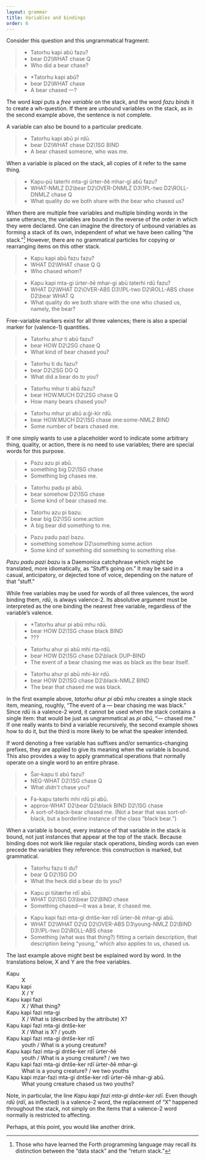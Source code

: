 ```yaml
---
layout: grammar
title: Variables and bindings
order: 6
---
```


Consider this question and this ungrammatical fragment:

>- Tatorhu kapi abū fazu?
>- bear D2\WHAT chase Q
>- Who did a bear chase?

>- *Tatorhu kapi abū?
>- bear D2\WHAT chase
>- A bear chased —?

The word
_kapi_ puts a _free variable_
on the stack, and the word _fazu_
_binds_ it to create a wh-question. If there are unbound
variables on the stack, as in the second example above, the
sentence is not complete.

A variable can also be bound to a particular predicate.

>- Tatorhu kapi abū pi rdū.
>- bear D2\WHAT chase D2\1SG BIND
>- A bear chased someone, who was me.

When a variable is placed on the stack, all copies of it refer to
the same thing.

>- Kapu-pū taterhi mta-gi ürter-ðē mhar-gi abū fazu?
>- WHAT-NMLZ D2\bear D2\OVER-DNMLZ
  D3\1PL-two D2\ROLL-DNMLZ chase Q
>- What quality do we both share with the bear who chased us?

When there are multiple free variables and multiple binding
words in the same utterance, the variables are bound in the
reverse of the order in which they were declared. One can
imagine the directory of unbound variables as forming a stack
of its own, independent of what we have been calling “the stack.”[^1]
However, there are no grammatical particles for copying or rearranging
items on this other stack.

[^1]:
    Those who have learned the Forth programming language may recall its
    distinction between the “data stack” and the “return stack.”

>- Kapu kapi abū fazu fazu?
>- WHAT D2\WHAT chase Q Q
>- Who chased whom?

>- Kapu kapi mta-gi ürter-ðē mhar-gi
    abū taterhi rdū fazu?
>- WHAT D2\WHAT D2\OVER-ABS
      D3\1PL-two D2\ROLL-ABS chase
    D2\bear WHAT Q
>- What quality do we both share with the one who chased us,
        namely, the bear?

Free-variable markers exist for all three valences; there is
also a special marker for (valence-1) quantities.

>- Tatorhu ahur ti abū fazu?
>- bear HOW D2\2SG chase Q
>- What kind of bear chased you?

>- Tatorhu ti du fazu?
>- bear D2\2SG DO Q
>- What did a bear do to you?

>- Tatorhu mhur ti abū fazu?
>- bear HOW.MUCH D2\2SG chase Q
>- How many bears chased you?

>- Tatorhu mhur pi abū a:ģi-kir rdū.
>- bear HOW.MUCH D2\1SG chase one:some-NMLZ BIND
>- Some number of bears chased me.

If one simply wants to use a placeholder word to indicate some
arbitrary thing, quality, or action, there is no need to
use variables; there are special words for this purpose.

>- Pazu azu pi abū.
>- something big D2\1SG chase
>- Something big chases me.

>- Tatorhu padu pi abū.
>- bear somehow D2\1SG chase
>- Some kind of bear chased me.

>- Tatorhu azu pi bazu.
>- bear big D2\1SG some.action
>- A big bear did something to me.

>- Pazu padu pazi bazu.
>- something somehow D2\something some.action
>- Some kind of something did something to something else.

_Pazu padu pazi bazu_ is a Daemonica catchphrase which might
be translated, more idiomatically, as “Stuff’s going on.” It may
be said in a casual, anticipatory, or dejected tone of voice,
depending on the nature of that “stuff.”

While free variables may be used for words of all three valences,
the word binding them,
_rdū_, is always valence-2. Its absolutive argument
must be interpreted as the one
binding the nearest free variable, regardless of the variable’s
valence.

>- *Tatorhu ahur pi abū mhu rdū.
>- bear HOW D2\1SG chase black BIND
>- ???

>- Tatorhu ahur pi abū mhi rta-rdū.
>- bear HOW D2\1SG chase D2\black DUP-BIND
>- The event of a bear chasing me was as black as the bear itself.

>- Tatorhu ahur pi abū mhi-kir rdū.
>- bear HOW D2\1SG chase D2\black-NMLZ BIND
>- The bear that chased me was black.

In the first example above, _tatorhu ahur pi abū mhu_
creates a single stack item, meaning, roughly, “The event of a
— bear chasing me was black.” Since _rdū_ is a valence-2
word, it cannot be used when the stack contains a single item:
that would be just as ungrammatical as _pi abū_, “— chased
me.” If one really wants to bind a
variable recursively, the second example shows how to do
it, but the third is more likely to be what the
speaker intended.

If word denoting a free variable has suffixes and/or
semantics-changing prefixes, they
are applied to give its meaning when the variable is bound. This
also provides a way to apply grammatical operations that normally
operate on a single word to an entire phrase.

>- Šar-kapu ti abū fazu?
>- NEG-WHAT D2\1SG chase Q
>- What _didn’t_ chase you?

>- Fa-kapu taterhi mhi rdū pi abū.
>- approx-WHAT D2\bear D2\black
  BIND D2\1SG chase
>- A sort-of-black-bear chased me. (Not a bear that was
  sort-of-black, but a borderline instance of the class 
  <q>black bear.</q>)

When a variable is bound, every instance of that variable in
the stack is bound, not just instances that appear at the top
of the stack. Because binding does not work like regular stack
operations, binding words can even precede the variables they
reference: this construction is marked, but grammatical.

>- Tatorhu fazu ti du?
>- bear Q D2\1SG DO
>- What the heck did a bear do to you?

>- Kapu pi tütærhe rdī abū.
>- WHAT D2\1SG D3\bear D2\BIND chase
>- Something chased—it was a bear, it chased me.

>- Kapu kapi fazi mta-gi dntše-ker
    rdī ürter-ðē mhar-gi abū.
>- WHAT D2\WHAT D2\Q
    D2\OVER-ABS D3\young-NMLZ
    D2\BIND D3\1PL-two
    D2\ROLL-ABS chase
>- Something (what was that thing?) fitting a certain
    description, that description being <q>young,</q> which
    also applies to us, chased us.

The last example above might best be explained word by
word. In the translations below, X and Y are the free variables.

<dl>
<dt>Kapu</dt> <dd>X</dd>
<dt>Kapu kapi</dt> <dd>X / Y</dd>
<dt>Kapu kapi fazi</dt> <dd>X / What thing?</dd>
<dt>Kapu kapi fazi mta-gi</dt> <dd>X / What is (described by the
attribute) X?</dd>
<dt>Kapu kapi fazi mta-gi dntše-ker</dt>
<dd>X / What is X? / youth</dd>
<dt>Kapu kapi fazi mta-gi dntše-ker rdī</dt>
<dd>youth / What is a young creature?</dd>
<dt>Kapu kapi fazi mta-gi dntše-ker rdī ürter-ðē</dt>
<dd>youth / What is a young creature? / we two</dd>
<dt>Kapu kapi fazi mta-gi dntše-ker rdī ürter-ðē
mhar-gi</dt>
<dd>What is a young creature? / we two youths</dd>
<dt>Kapu kapi mzar-fazi mta-gi dntše-ker
rdī ürter-ðē mhar-gi abū.</dt>
<dd>What young creature chased us two youths?</dd>
</dl>

Note, in particular, the line _Kapu kapi fazi mta-gi
dntše-ker rdī._ Even though _rdū_ (_rdī_, as
inflected) is a valence-2 word, the replacement of “X” happened
throughout the stack, not simply on the items that a valence-2
word normally is restricted to affecting.

Perhaps, at this point, you would like another drink.
